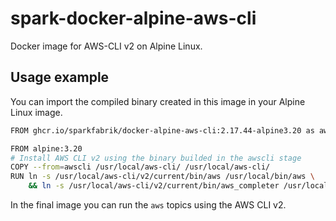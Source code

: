 # spark-docker-alpine-aws-cli

Docker image for AWS-CLI v2 on Alpine Linux.

## Usage example

You can import the compiled binary created in this image in your Alpine Linux image.

```bash
FROM ghcr.io/sparkfabrik/docker-alpine-aws-cli:2.17.44-alpine3.20 as awscli

FROM alpine:3.20
# Install AWS CLI v2 using the binary builded in the awscli stage
COPY --from=awscli /usr/local/aws-cli/ /usr/local/aws-cli/
RUN ln -s /usr/local/aws-cli/v2/current/bin/aws /usr/local/bin/aws \
    && ln -s /usr/local/aws-cli/v2/current/bin/aws_completer /usr/local/bin/aws_completer
```

In the final image you can run the `aws` topics using the AWS CLI v2.
